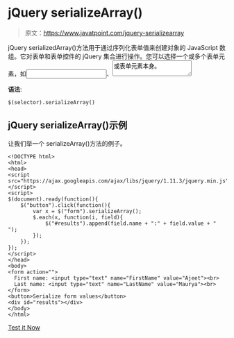 # jQuery serializeArray()

> 原文：<https://www.javatpoint.com/jquery-serializearray>

jQuery serializedArray()方法用于通过序列化表单值来创建对象的 JavaScript 数组。它对表单和表单控件的 jQuery 集合进行操作。您可以选择一个或多个表单元素，如<input>、<textarea>或表单元素本身。</textarea>

**语法**:

```
$(selector).serializeArray()

```

## jQuery serializeArray()示例

让我们举一个 serializeArray()方法的例子。

```
<!DOCTYPE html>
<html>
<head>
<script src="https://ajax.googleapis.com/ajax/libs/jquery/1.11.3/jquery.min.js"></script>
<script>
$(document).ready(function(){
    $("button").click(function(){
        var x = $("form").serializeArray();
        $.each(x, function(i, field){
            $("#results").append(field.name + ":" + field.value + " ");
        });
    });
});
</script>
</head>
<body>
<form action="">
  First name: <input type="text" name="FirstName" value="Ajeet"><br>
  Last name: <input type="text" name="LastName" value="Maurya"><br>
</form>
<button>Serialize form values</button>
<div id="results"></div>
</body>
</html>

```

[Test it Now](https://www.javatpoint.com/oprweb/test.jsp?filename=jqueryserializearray1)